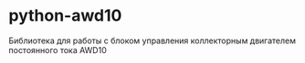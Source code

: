 # python-awd10 #

Библиотека для работы с блоком управления коллекторным двигателем постоянного тока AWD10
